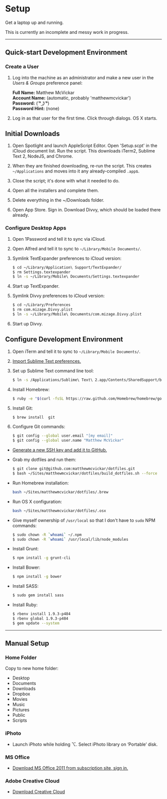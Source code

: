 # Setup

Get a laptop up and running.

This is currently an incomplete and messy work in progress.

---

## Quick-start Development Environment

### Create a User

1. Log into the machine as an administrator and make a new user in the *Users & Groups* preference panel:

    **Full Name:** Matthew McVickar  
    **Account Name:** (automatic, probably 'matthewmcvickar')  
    **Password:** ( ͡° ͜ʖ ͡°)  
    **Password Hint:** (none)

1. Log in as that user for the first time. Click through dialogs. OS X starts.


## Initial Downloads

1. Open Spotlight and launch AppleScript Editor. Open 'Setup.scpt' in the iCloud document list. Run the script. This downloads iTerm2, Sublime Text 2, NodeJS, and Chrome.

1. When they are finished downloading, re-run the script. This creates `~/Applications` and moves into it any already-compiled `.app`s.

1. Close the script; it's done with what it needed to do.

1. Open all the installers and complete them.

1. Delete everything in the ~/Downloads folder.

1. Open App Store. Sign in. Download Divvy, which should be loaded there already.


### Configure Desktop Apps

1. Open 1Password and tell it to sync via iCloud.

1. Open Alfred and tell it to sync to `~/Library/Mobile Documents/`.

1. Symlink TextExpander preferences to iCloud version:

    ```sh
    $ cd ~/Library/Application\ Support/TextExpander/
    $ rm Settings.textexpander
    $ ln -s ~/Library/Mobile\ Documents/Settings.textexpander
    ```

1. Start up TextExpander.

1. Symlink Divvy preferences to iCloud version:

    ```sh
    $ cd ~/Library/Preferences
    $ rm com.mizage.Divvy.plist
    $ ln -s ~/Library/Mobile\ Documents/com.mizage.Divvy.plist
    ```

1. Start up Divvy.


## Configure Development Environment

1. Open iTerm and tell it to sync to `~/Library/Mobile Documents/`.

1. [Import Sublime Text preferences.](https://github.com/matthewmcvickar/sublime-text-preferences)

1. Set up Sublime Text command line tool:
    
    ```sh
    $ ln -s /Applications/Sublime\ Text\ 2.app/Contents/SharedSupport/bin/subl /usr/local/bin/subl
    ```  

1. Install Homebrew:

    ```sh
    $ ruby -e "$(curl -fsSL https://raw.github.com/Homebrew/homebrew/go/install)"
    ```

1. Install Git:

    ```sh
    $ brew install  git
    ```

1. Configure Git commands:

    ```sh
    $ git config --global user.email "[my email]"
    $ git config --global user.name "Matthew McVickar"
    ```
    
- [Generate a new SSH key and add it to GitHub.](https://help.github.com/articles/generating-ssh-keys)

- Grab my dotfiles and run them:

    ```sh
    $ git clone git@github.com:matthewmcvickar/dotfiles.git
    $ bash ~/Sites/matthewmcvickar/dotfiles/build_dotfiles.sh --force
    ```

- Run Homebrew installation:

    ```sh
    bash ~/Sites/matthewmcvickar/dotfiles/.brew
    ```

- Run OS X configuration:

    ```sh
    bash ~/Sites/matthewmcvickar/dotfiles/.osx
    ```

- Give myself ownership of `/usr/local` so that I don't have to `sudo` NPM commands:

    ```sh
    $ sudo chown -R `whoami` ~/.npm
    $ sudo chown -R `whoami` /usr/local/lib/node_modules
    ```

- Install Grunt:

    ```sh
    $ npm install -g grunt-cli
    ```
    
- Install Bower:
    
    ```sh
    $ npm install -g bower
    ```
    
- Install SASS:

    ```sh
    $ sudo gem install sass
    ```

- Install Ruby:

    ```sh
    $ rbenv install 1.9.3-p484
    $ rbenv global 1.9.3-p484 
    $ gem update --system
    ```


---


## Manual Setup

### Home Folder

Copy to new home folder:

  - Desktop
  - Documents
  - Downloads
  - Dropbox
  - Movies
  - Music
  - Pictures
  - Public
  - Scripts
  
### iPhoto

- Launch iPhoto while holding ⌥. Select iPhoto library on ‘Portable’ disk.

### MS Office

- [Download MS Office 2011 from subscription site, sign in.](http://office.microsoft.com/en-us/home-premium/)

### Adobe Creative Cloud

- [Download Creative Cloud](http://www.adobe.com/products/creativecloud.html)
